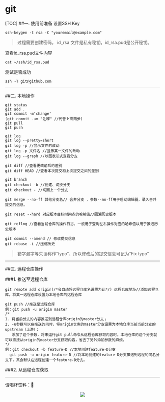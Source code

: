# git 
[TOC]
##一. 使用前准备
  设置SSH Key
  
  ```git
  ssh-keygen -t rsa -C "youremail@example.com"
  ```
  >过程需要创建密码。
  >id\_rsa 文件是私有秘钥，id\_rsa.pud是公开秘钥。

 查看id_rsa.pud文件内容
 
 ```git
 cat ~/ssh/id_rsa.pud
 ```

 测试是否成功

 ```git
 ssh -T git@github.com
 ```
 
 ---
##二. 本地操作
 
 
 ```git
 git status
 git add .
 git commit -m'change'
 (git commit -am "注释" //代替上面两步)
 git pull
 git push
 ```
 
 ```git
 git log
 git log --pretty=short
 git log -p //显示文件的改动
 git log -p 文件名 //显示某一文件的改动
 git log --graph //以图表形式查看分支
 ```
 
 ```git
 git diff //查看更改前后的差别
 git diff HEAD //查看本次提交和上次提交之间的差别
 ```
 
 ```git
 git branch
 git checkout -b //创建、切换分支 
 git checkout - //切回上一个分支
 ```

 ```git
 git merge --no-ff 其他分支名// 合并分支 ，参数--no-ff用于启动编辑器，录入合并提交的信息。
 ```

 ```git
 git reset --hard 对应版本目标时间点的哈希值//回溯历史版本
 ```

 ```git
 git reflog //查看当前仓库的操作日志，一般用于查询左右操作对应的哈希值以用于推进历史版本
 ```
 
 ```git
 git commit --amend // 修改提交信息
 git rebase -i //压缩历史
 ```

 >错字漏字等失误称作“typo”，所以修改后的提交信息可记为“Fix typo”

---
##三. 远程仓库操作

###1. 推送至远程仓库

 ```git
 git remote add origin(/*会自动将远程仓库名设置为此*/) 远程仓库地址//添加远程仓库，将某一远程仓库设置为本地仓库的远程仓库
 ```
 
 ```git
 git push //推送至远程仓库
 例：git push -u origin master 
 /*
 1. 将当前分支的内容推送到远程仓库origin的master分支；
 2. -u参数可以在推送的同时，将origin仓库的master分支设置为本地仓库当前当前分支的upstream（上游）；
    添加了这个参数，将来运行git pull命令从远程仓库获取内容时，本地仓库的这个分支就可以直接从origin的master分支获取内容，省去了另外添加参数的麻烦。
 */
 例：git checkout -b feature-D //本地创建feature-D分支 
   git push -u origin feature-D //将本地创建的feature-D分支推送到远程的同名分支下，其会默认在远程创建一个feature-D分支。
 ```

###2. 从远程仓库获取



---
 请喝杯饮料：🍵
<center>
    <p><img src="http://7xoxd4.com1.z0.glb.clouddn.com/屏幕快照%202015-12-12%20下午11.34.02.png" align="center"></p>
</center>



